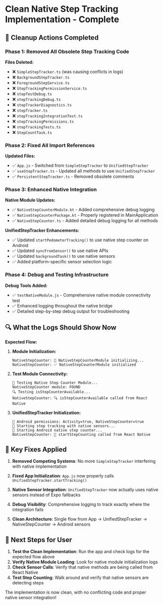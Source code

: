 # Clean Native Step Tracking Implementation - Complete

## 🧹 Cleanup Actions Completed

### Phase 1: Removed All Obsolete Step Tracking Code
**Files Deleted:**
- ❌ `SimpleStepTracker.ts` (was causing conflicts in logs)
- ❌ `BackgroundStepTracker.ts` 
- ❌ `ForegroundStepService.ts`
- ❌ `StepTrackingPermissionService.ts`
- ❌ `stepTestDebug.ts`
- ❌ `stepTrackingDebug.ts`
- ❌ `stepTrackerDiagnostics.ts`
- ❌ `stepTracker.ts`
- ❌ `stepTrackingIntegrationTest.ts`
- ❌ `stepTrackingPermissions.ts`
- ❌ `stepTrackingTests.ts`
- ❌ `StepCountTask.ts`

### Phase 2: Fixed All Import References
**Updated Files:**
- ✅ `App.js` - Switched from `SimpleStepTracker` to `UnifiedStepTracker`
- ✅ `useStepTracker.ts` - Updated all methods to use `UnifiedStepTracker`
- ✅ `PersistentStepTracker.ts` - Removed obsolete comments

### Phase 3: Enhanced Native Integration
**Native Module Updates:**
- ✅ `NativeStepCounterModule.kt` - Added comprehensive debug logging
- ✅ `NativeStepCounterPackage.kt` - Properly registered in MainApplication
- ✅ `NativeStepCounter.ts` - Added detailed debug logging for all methods

**UnifiedStepTracker Enhancements:**
- ✅ Updated `startPedometerTracking()` to use native step counter on Android
- ✅ Updated `syncFromSensor()` to use native APIs
- ✅ Updated `backgroundTask()` to use native sensors
- ✅ Added platform-specific sensor selection logic

### Phase 4: Debug and Testing Infrastructure
**Debug Tools Added:**
- ✅ `testNativeModule.js` - Comprehensive native module connectivity test
- ✅ Enhanced logging throughout the native bridge
- ✅ Detailed step-by-step debug output for troubleshooting

## 🔍 What the Logs Should Show Now

**Expected Flow:**
1. **Module Initialization:**
   ```
   NativeStepCounter: 🔧 NativeStepCounterModule initializing...
   NativeStepCounter: ✅ NativeStepCounterModule initialized
   ```

2. **Test Module Connectivity:**
   ```
   🧪 Testing Native Step Counter Module...
   NativeStepCounter module: FOUND
   🔍 Testing isStepCounterAvailable...
   NativeStepCounter: 🔍 isStepCounterAvailable called from React Native
   ```

3. **UnifiedStepTracker Initialization:**
   ```
   📱 Android permissions: Activity=true, NativeStepCounter=true
   🚀 Starting step tracking with native sensors...
   🤖 Starting Android native step counter...
   NativeStepCounter: 🚀 startStepCounting called from React Native
   ```

## 🎯 Key Fixes Applied

1. **Removed Competing Systems**: No more `SimpleStepTracker` interfering with native implementation

2. **Fixed App Initialization**: `App.js` now properly calls `UnifiedStepTracker.startTracking()`

3. **Native Sensor Integration**: `UnifiedStepTracker` now actually uses native sensors instead of Expo fallbacks

4. **Debug Visibility**: Comprehensive logging to track exactly where the integration fails

5. **Clean Architecture**: Single flow from App → UnifiedStepTracker → NativeStepCounter → Android sensors

## 🚀 Next Steps for User

1. **Test the Clean Implementation**: Run the app and check logs for the expected flow above
2. **Verify Native Module Loading**: Look for native module initialization logs
3. **Check Sensor Calls**: Verify that native methods are being called from React Native
4. **Test Step Counting**: Walk around and verify that native sensors are detecting steps

The implementation is now clean, with no conflicting code and proper native sensor integration!